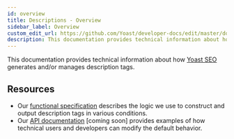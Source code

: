 ```yaml
---
id: overview
title: Descriptions - Overview
sidebar_label: Overview
custom_edit_url: https://github.com/Yoast/developer-docs/edit/master/docs/features/titles/overview.md
description: This documentation provides technical information about how Yoast SEO generates and/or manages description tags.
---
```

This documentation provides technical information about how [Yoast SEO](https://yoast.com/wordpress/plugins/seo/) generates and/or manages description tags.

## Resources
* Our [functional specification](functional-specification.md) describes the logic we use to construct and output description tags in various conditions.
* Our [API documentation](api.md) [coming soon] provides examples of how technical users and developers can modify the default behavior.
